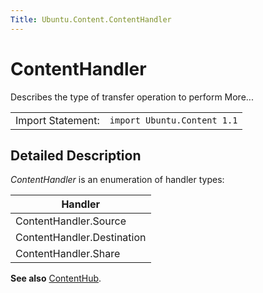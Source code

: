 ```yaml
---
Title: Ubuntu.Content.ContentHandler
---
```

        
ContentHandler
==============

<span class="subtitle"></span>
Describes the type of transfer operation to perform More...

|                   |                             |
|-------------------|-----------------------------|
| Import Statement: | `import Ubuntu.Content 1.1` |

<span id="details"></span>
Detailed Description
--------------------

*ContentHandler* is an enumeration of handler types:

| Handler                    |
|----------------------------|
| ContentHandler.Source      |
| ContentHandler.Destination |
| ContentHandler.Share       |

**See also** [ContentHub](../Ubuntu.Content.ContentHub.md).


